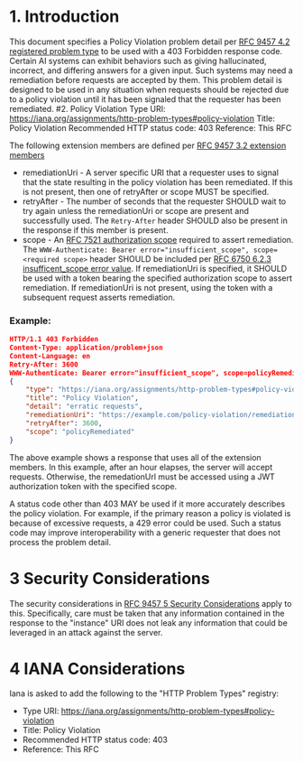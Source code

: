 # 1. Introduction
This document specifies a Policy Violation problem detail per [RFC 9457 4.2 registered problem type](https://www.rfc-editor.org/rfc/rfc9457.html#registry) to be used with a 403 Forbidden  response code.  Certain AI systems can exhibit behaviors such as giving hallucinated, incorrect, and differing answers for a given input.  Such systems may need a remediation before requests are accepted by them.  This problem detail is designed to be used in any situation when requests should be rejected due to a policy violation until it has been signaled that the requester has been remediated.
#2. Policy Violation
Type URI: https://iana.org/assignments/http-problem-types#policy-violation
Title: Policy Violation
Recommended HTTP status code: 403
Reference: This RFC

The following extension members are defined per [RFC 9457 3.2 extension members](https://www.rfc-editor.org/rfc/rfc9457.html#name-extension-members)

* remediationUri - A server specific URI that a requester uses to signal that the state resulting in the policy violation has been remediated.  If this is not present, then one of retryAfter or scope MUST be specified.
* retryAfter - The number of seconds that the requester SHOULD wait to try again unless the remediationUri or scope are present and successfully used.  The `Retry-After` header SHOULD also be present in the response if this member is present.
* scope - An [RFC 7521 authorization scope](https://www.rfc-editor.org/rfc/rfc7521#section-3.3) required to assert remediation.  The `WWW-Authenticate: Bearer error="insufficient_scope", scope=<required scope>` header SHOULD be included per [RFC 6750 6.2.3 insufficent_scope error value](https://www.rfc-editor.org/rfc/rfc6750.html#section-6.2.3).  If remediationUri is specified, it SHOULD be used with a token bearing the specified authorization scope to assert remediation.  If remediationUri is not present, using the token with a subsequent request asserts remediation.

### Example:
```json
HTTP/1.1 403 Forbidden
Content-Type: application/problem+json
Content-Language: en
Retry-After: 3600
WWW-Authenticate: Bearer error="insufficient_scope", scope=policyRemediated
{
	"type": "https://iana.org/assignments/http-problem-types#policy-violation",
	"title": "Policy Violation",
	"detail": "erratic requests",
	"remediationUri": "https://example.com/policy-violation/remediation/AF4E234534DE",
	"retryAfter": 3600,
	"scope": "policyRemediated"
}
```
The above example shows a response that uses all of the extension members.  In this example, after an hour elapses, the server will accept requests.  Otherwise, the remedationUrl must be accessed using a JWT authorization token with the specified scope.

A status code other than 403 MAY be used if it more accurately describes the policy violation.  For example, if the primary reason a policy is violated is because of excessive requests, a 429 error could be used.  Such a status code may improve interoperability with a generic requester that does not process the problem detail. 
# 3 Security Considerations
The security considerations in [RFC 9457 5 Security Considerations](https://www.rfc-editor.org/rfc/rfc9457.html#name-security-considerations) apply to this.  Specifically, care must be taken that any information contained in the response to the "instance" URI does not leak any information that could be leveraged in an attack against the server.
# 4 IANA Considerations
Iana is asked to add the following to the "HTTP Problem Types" registry:
* Type URI: https://iana.org/assignments/http-problem-types#policy-violation
* Title: Policy Violation
* Recommended HTTP status code: 403
* Reference: This RFC
